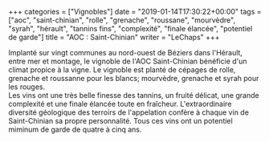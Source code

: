 +++
categories = ["Vignobles"]
date = "2019-01-14T17:30:22+00:00"
tags = ["aoc", "saint-chinian", "rolle", "grenache", "roussane", "mourvèdre", "syrah", "hérault", "tannins fins", "complexité", "finale élancée", "potentiel de garde"]
title = "AOC : Saint-Chinian"
writer = "LeChaps"
+++

Implanté sur vingt communes au nord-ouest de Béziers dans l'Hérault, entre mer et montage, le vignoble de l'AOC Saint-Chinian bénéficie d'un climat propice à la vigne. Le vignoble est planté de cépages de rolle, grenache et roussanne pour les blancs; mourvèdre, grenache et syrah pour les rouges.  
Les vins ont une très belle finesse des tannins, un fruité délicat, une grande complexité et une finale élancée toute en fraîcheur. L'extraordinaire diversité géologique des terroirs de l'appelation confère à chaque vin de Saint-Chinian sa propre personnalité. Tous ces vins ont un potentiel miminum de garde de quatre à cinq ans.